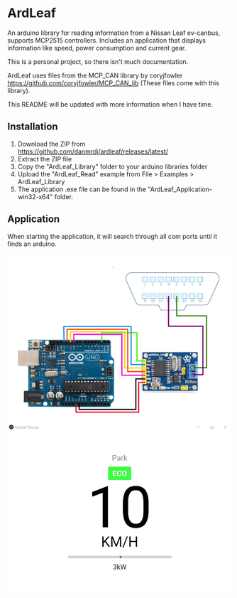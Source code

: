 # ArdLeaf
An arduino library for reading information from a Nissan Leaf ev-canbus, supports MCP2515 controllers.
Includes an application that displays information like speed, power consumption and current gear.

This is a personal project, so there isn't much documentation.

ArdLeaf uses files from the MCP_CAN library by coryjfowler https://github.com/coryjfowler/MCP_CAN_lib 
(These files come with this library).

This README will be updated with more information when I have time.

## Installation
1. Download the ZIP from https://github.com/danmrdj/ardleaf/releases/latest/
2. Extract the ZIP file
3. Copy the "ArdLeaf_Library" folder to your arduino libraries folder
4. Upload the "ArdLeaf_Read" example from File > Examples > ArdLeaf_Library
5. The application .exe file can be found in the "ArdLeaf_Application-win32-x64" folder.

## Application
When starting the application, it will search through all com ports until it finds an arduino.

![Wiring](Images/wiring.jpg)
![Image of application](Images/application.jpg)